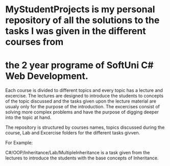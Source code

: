 # MyStudentProjects is my personal repository of all the solutions to the tasks I was given in the different courses from
# the 2 year programe of SoftUni C# Web Development. 

Each course is divided to different topics and every topic has a lecture and excercise.
The lectures are designed to introduce the students to concepts of the topic discussed and the tasks given upon the lecture material 
are usualy only for the purpose of the introduction.
The excercises consist of solving more complex problems and have the purpose of digging deeper into the topic at hand. 

The repository is structured by courses names, topics discussed during the course, Lab and Excercise folders for the different tasks givven.

For Example:

C#/OOP/Inheritance/Lab/MultipleInheritance is a task given from the lectures to introduce the students with the
base concepts of Inheritance. 
